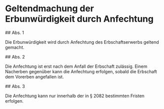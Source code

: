 # Geltendmachung der Erbunwürdigkeit durch Anfechtung



\#\# Abs. 1

 Die Erbunwürdigkeit wird durch Anfechtung des Erbschaftserwerbs geltend gemacht.

\#\# Abs. 2

 Die Anfechtung ist erst nach dem Anfall der Erbschaft zulässig. Einem Nacherben gegenüber kann die Anfechtung erfolgen, sobald die Erbschaft dem Vorerben angefallen ist.

\#\# Abs. 3

 Die Anfechtung kann nur innerhalb der in § 2082 bestimmten Fristen erfolgen. 

